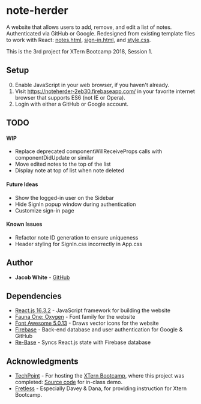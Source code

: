 # note-herder

A website that allows users to add, remove, and edit a list of notes. Authenticated via GitHub or Google. Redesigned from existing template files to work with React: [notes.html](public/notes.html), [sign-in.html](public/sign-in.html), and [style.css](public/style.css).

This is the 3rd project for XTern Bootcamp 2018, Session 1.

## Setup
 0. Enable JavaScript in your web browser, if you haven't already.
 1. Visit https://noteherder-2eb30.firebaseapp.com/ in your favorite internet browser that supports ES6 (not IE or Opera).
 2. Login with either a GitHub or Google account.
 
 ## TODO
 #### WIP
 * Replace deprecated componentWillReceiveProps calls with componentDidUpdate or similar
 * Move edited notes to the top of the list
 * Display note at top of list when note deleted

 #### Future Ideas
 * Show the logged-in user on the Sidebar
 * Hide SignIn popup window during authentication
 * Customize sign-in page

 #### Known Issues
 * Refactor note ID generation to ensure uniqueness
 * Header styling for SignIn.css incorrectly in App.css

## Author
* **Jacob White** - [GitHub](https://github.com/jdwhite88)

## Dependencies
* [React.js 16.3.2](https://reactjs.org/) - JavaScript framework for building the website
* [Fauna One: Oxygen](https://fonts.google.com/specimen/Fauna+One) - Font family for the website
* [Font Awesome 5.0.13](https://fontawesome.com/) - Draws vector icons for the website
* [Firebase](https://firebase.google.com/) - Back-end database and user authentication for Google & GitHub
* [Re-Base](https://github.com/tylermcginnis/re-base) - Syncs React.js state with Firebase database

## Acknowledgments
* [TechPoint](https://techpoint.org/) - For hosting the [XTern Bootcamp](https://techpoint.org/xtern-bootcamp/), where this project was completed: [Source code](https://github.com/xtbc18s1/noteherder/tree/afternoon) for in-class demo.
* [Fretless](http://www.fretless.com/) - Especially Davey & Dana, for providing instruction for Xtern Bootcamp. 
